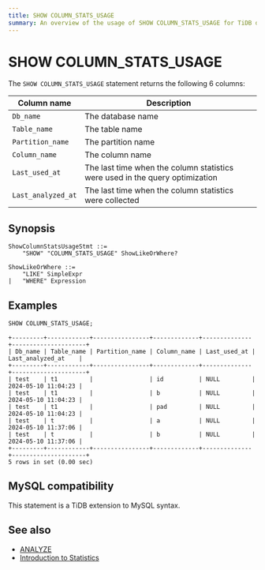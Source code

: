 ```yaml
---
title: SHOW COLUMN_STATS_USAGE
summary: An overview of the usage of SHOW COLUMN_STATS_USAGE for TiDB database.
---
```


# SHOW COLUMN_STATS_USAGE

The `SHOW COLUMN_STATS_USAGE` statement returns the following 6 columns:

| Column name | Description            |
| -------- | ------------- |
| `Db_name`  |  The database name    |
| `Table_name` | The table name |
| `Partition_name` | The partition name |
| `Column_name` | The column name |
| `Last_used_at` | The last time when the column statistics were used in the query optimization |
| `Last_analyzed_at` | The last time when the column statistics were collected |

## Synopsis

```ebnf+diagram
ShowColumnStatsUsageStmt ::=
    "SHOW" "COLUMN_STATS_USAGE" ShowLikeOrWhere?

ShowLikeOrWhere ::=
    "LIKE" SimpleExpr
|   "WHERE" Expression
```

## Examples

```sql
SHOW COLUMN_STATS_USAGE;
```

```
+---------+------------+----------------+-------------+--------------+---------------------+
| Db_name | Table_name | Partition_name | Column_name | Last_used_at | Last_analyzed_at    |
+---------+------------+----------------+-------------+--------------+---------------------+
| test    | t1         |                | id          | NULL         | 2024-05-10 11:04:23 |
| test    | t1         |                | b           | NULL         | 2024-05-10 11:04:23 |
| test    | t1         |                | pad         | NULL         | 2024-05-10 11:04:23 |
| test    | t          |                | a           | NULL         | 2024-05-10 11:37:06 |
| test    | t          |                | b           | NULL         | 2024-05-10 11:37:06 |
+---------+------------+----------------+-------------+--------------+---------------------+
5 rows in set (0.00 sec)
```

## MySQL compatibility

This statement is a TiDB extension to MySQL syntax.

## See also

* [ANALYZE](/sql-statements/sql-statement-analyze-table.md)
* [Introduction to Statistics](/statistics.md)
